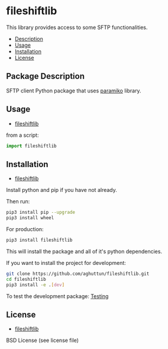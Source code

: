 # fileshiftlib

This library provides access to some SFTP functionalities.

* [Description](#package-description)
* [Usage](#usage)
* [Installation](#installation)
* [License](#license)

## Package Description

SFTP client Python package that uses [paramiko](https://pypi.org/project/paramiko/) library.

## Usage

* [fileshiftlib](#fileshiftlib)

from a script:

```python
import fileshiftlib
```

## Installation

* [fileshiftlib](#fileshiftlib)

Install python and pip if you have not already.

Then run:

```bash
pip3 install pip --upgrade
pip3 install wheel
```

For production:

```bash
pip3 install fileshiftlib
```

This will install the package and all of it's python dependencies.

If you want to install the project for development:

```bash
git clone https://github.com/aghuttun/fileshiftlib.git
cd fileshiftlib
pip3 install -e .[dev]
```

To test the development package: [Testing](#testing)

## License

* [fileshiftlib](#fileshiftlib)

BSD License (see license file)
